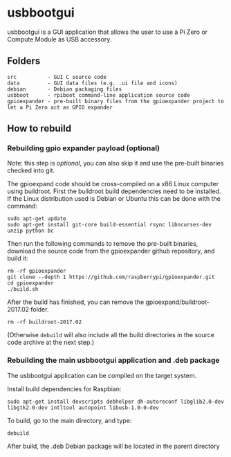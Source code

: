 # usbbootgui

usbbootgui is a GUI application that allows the user to use a Pi Zero or Compute Module as USB accessory.

## Folders

```
src          - GUI C source code
data         - GUI data files (e.g. .ui file and icons)
debian       - Debian packaging files
usbboot      - rpiboot command-line application source code
gpioexpander - pre-built binary files from the gpioexpander project to let a Pi Zero act as GPIO expander
```

## How to rebuild

### Rebuilding gpio expander payload (optional)

Note: this step is *optional*, you can also skip it and use the pre-built binaries checked into git.

The gpioexpand code should be cross-compiled on a x86 Linux computer using buildroot.
First the buildroot build dependencies need to be installed.
If the Linux distribution used is Debian or Ubuntu this can be done with the command:

```
sudo apt-get update
sudo apt-get install git-core build-essential rsync libncurses-dev unzip python bc
```

Then run the following commands to remove the pre-built binaries, download the source code from the gpioexpander github repository, and build it:

```
rm -rf gpioexpander
git clone --depth 1 https://github.com/raspberrypi/gpioexpander.git
cd gpioexpander
./build.sh
```

After the build has finished, you can remove the gpioexpand/buildroot-2017.02 folder.

```
rm -rf buildroot-2017.02
```

(Otherwise `debuild` will also include all the build directories in the source code archive at the next step.)

### Rebuilding the main usbbootgui application and .deb package

The usbbootgui application can be compiled on the target system.

Install build dependencies for Raspbian:

`sudo apt-get install devscripts debhelper dh-autoreconf libglib2.0-dev libgtk2.0-dev intltool autopoint libusb-1.0-0-dev`

To build, go to the main directory, and type:

`debuild`

After build, the .deb Debian package will be located in the parent directory
